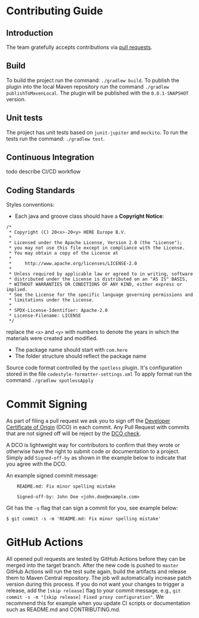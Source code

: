 # Contributing Guide

## Introduction

The team gratefully accepts contributions via [pull requests](https://help.github.com/articles/about-pull-requests/).

## Build
To build the project run the command: `./gradlew build`.
To publish the plugin into the local Maven repository run the command `./gradlew publishToMavenLocal`. The plugin will be published with the `0.0.1-SNAPSHOT` version.


## Unit tests

The project has unit tests based on `junit-jupiter` and `mockito`. To run the tests run the command: `./gradlew test`.

## Continuous Integration
todo describe CI/CD workflow

## Coding Standards

Styles conventions:

- Each java and groove class should have a **Copyright Notice**:
```text
/*
 * Copyright (C) 20<x>-20<y> HERE Europe B.V.
 *
 * Licensed under the Apache License, Version 2.0 (the "License");
 * you may not use this file except in compliance with the License.
 * You may obtain a copy of the License at
 *
 *     http://www.apache.org/licenses/LICENSE-2.0
 *
 * Unless required by applicable law or agreed to in writing, software
 * distributed under the License is distributed on an "AS IS" BASIS,
 * WITHOUT WARRANTIES OR CONDITIONS OF ANY KIND, either express or implied.
 * See the License for the specific language governing permissions and
 * limitations under the License.
 *
 * SPDX-License-Identifier: Apache-2.0
 * License-Filename: LICENSE
 */
```
replace the `<x>` and `<y>` with numbers to denote the years in which the materials were created and modified.
- The package name should start with `com.here`
- The folder structure should reflect the package name

Source code format controlled by the `spotless` plugin. It's configuration stored in the file `codestyle-formatter-settings.xml`
To apply format run the command `./gradlew spotlessApply`

# Commit Signing

As part of filing a pull request we ask you to sign off the
[Developer Certificate of Origin](https://developercertificate.org/) (DCO) in each commit.
Any Pull Request with commits that are not signed off will be reject by the
[DCO check](https://probot.github.io/apps/dco/).

A DCO is lightweight way for contributors to confirm that they wrote or otherwise have the right
to submit code or documentation to a project. Simply add `Signed-off-by` as shown in the example below
to indicate that you agree with the DCO.

An example signed commit message:

```
    README.md: Fix minor spelling mistake

    Signed-off-by: John Doe <john.doe@example.com>
```

Git has the `-s` flag that can sign a commit for you, see example below:

`$ git commit -s -m 'README.md: Fix minor spelling mistake'`

# GitHub Actions
All opened pull requests are tested by GitHub Actions before they can be merged into the target branch.
After the new code is pushed to `master` GitHub Actions will run the test suite again, build the artifacts and release them
to Maven Central repository. The job will automatically increase patch version during this process.
If you do not want your changes to trigger a release, add the `[skip release]` flag to your commit message,
e.g., `git commit -s -m "[skip release] Fixed proxy configuration"`. We recommend this for example when you update
CI scripts or documentation such as README.md and CONTRIBUTING.md.